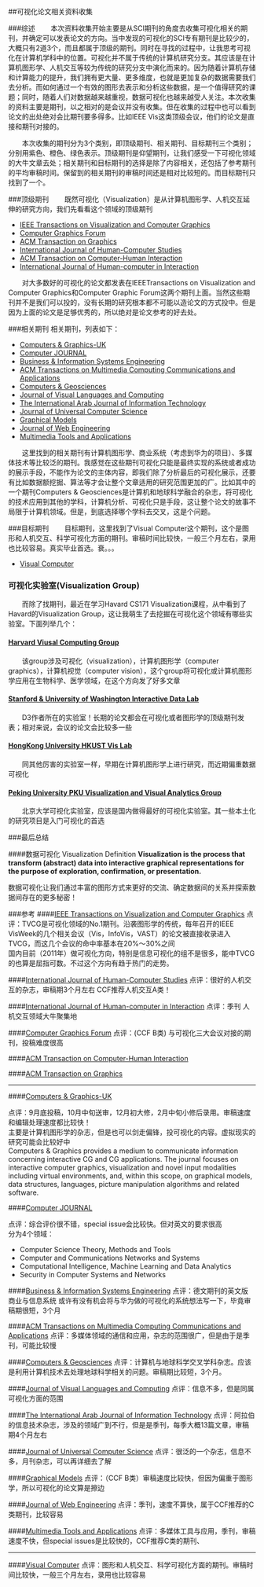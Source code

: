##可视化论文相关资料收集

###综述
&emsp;&emsp;本次资料收集开始主要是从SCI期刊的角度去收集可视化相关的期刊，并确定可以发表论文的方向。当中发现的可视化的SCI专有期刊是比较少的，大概只有2道3个，而且都属于顶级的期刊。同时在寻找的过程中，让我思考可视化在计算机学科中的位置。可视化并不属于传统的计算机研究分支。其应该是在计算机图形学、人机交互等较为传统的研究分支中演化而来的。因为随着计算机存储和计算能力的提升，我们拥有更大量、更多维度，也就是更加复杂的数据需要我们去分析。而如何通过一个有效的图形去表示和分析这些数据，是一个值得研究的课题；同时，随着人们对数据越来越重视，数据可视化也越来越受人关注。本次收集的资料主要是期刊，以之相对的是会议并没有收集。但在收集的过程中也可以看到论文的出处绝对会比期刊要多得多。比如IEEE Vis这类顶级会议，他们的论文是直接和期刊对接的。

&emsp;&emsp;本次收集的期刊分为3个类别，即顶级期刊、相关期刊、目标期刊三个类别；分别用紫色、橙色、绿色表示。顶级期刊是仰望期刊，让我们感受一下可视化领域的大牛文章去处；相关期刊和目标期刊的选择是除了内容相关，还包括了参考期刊的平均审稿时间。保留到的相关期刊的审稿时间还是相对比较短的。而目标期刊只找到了一个。

###顶级期刊
&emsp;&emsp;既然可视化（Visualization）是从计算机图形学、人机交互延伸的研究方向，我们先看看这个领域的顶级期刊

- [IEEE Transactions on Visualization and Computer Graphics](#link1)
- [Computer Graphics Forum](#link4)
- [ACM Transaction on Graphics](#link6)
- [International Journal of Human-Computer Studies](#link2)
- [ACM Transaction on Computer-Human Interaction](#link5)
- [International Journal of Human-computer in Interaction](#link3)

&emsp;&emsp;对大多数好的可视化的论文都发表在IEEETransactions on Visualization and Computer Graphics和Computer Graphic Forum这两个期刊上面。当然这些期刊并不是我们可以投的，没有长期的研究根本都不可能以造论文的方式投中。但是因为上面的论文是足够优秀的，所以绝对是论文参考的好去处。

###相关期刊
相关期刊，列表如下：

- [Computers & Graphics-UK](#link7)
- [Computer JOURNAL](#link8)
- [Business & Information Systems Engineering](#link9)
- [ACM Transactions on Multimedia Computing Communications and Applications](#link10)
- [Computers & Geosciences](#link11)
- [Journal of Visual Languages and Computing](#link12)
- [The International Arab Journal of Information Technology](#link13)
- [Journal of Universal Computer Science](#link14)
- [Graphical Models](#link15)
- [Journal of Web Engineering](#link16)
- [Multimedia Tools and Applications](#link17)

&emsp;&emsp;这里找到的相关期刊有计算机图形学、商业系统（考虑到华为的项目）、多媒体技术等比较泛的期刊。我感觉在这些期刊可视化只能是最终实现的系统或者成功的展示手段，不能作为论文的主体内容，即我们除了分析最后的可视化展示，还要有比如数据额挖掘、算法等才会让整个文章适用的研究范围更加的广。比如其中的一个期刊Computers & Geosciences是计算机和地球科学融合的杂志，将可视化的技术应用到其他的学科，计算机分析、可视化只是手段，这让整个论文的故事不局限于计算机领域。但是，到底选择哪个学科去交叉，这是个问题。

###目标期刊
&emsp;&emsp;目标期刊，这里找到了Visual Computer这个期刊，这个是图形和人机交互、科学可视化方面的期刊。审稿时间比较快，一般三个月左右，录用也比较容易。真实毕业首选。衰。。。

- [Visual Computer](#link18)

### 可视化实验室(Visualization Group)
&emsp;&emsp;而除了找期刊，最近在学习Havard CS171 Visualization课程，从中看到了Havard的Visualization Group，这让我萌生了去挖掘在可视化这个领域有哪些实验室。下面列举几个：
#### [Harvard Viusal Computing Group](http://vcg.seas.harvard.edu/)
&emsp;&emsp;该group涉及可视化（visualization），计算机图形学（computer graphics），计算机视觉（computer vision），这个group将可视化或计算机图形学应用在生物科学、医学领域，在这个方向发了好多文章
#### [Stanford & University of Washington Interactive Data Lab](http://vis.stanford.edu/ )
&emsp;&emsp;D3作者所在的实验室！长期的论文都会在可视化或者图形学的顶级期刊发表；相对来说，会议的论文会比较多一些
#### [HongKong University HKUST Vis Lab](http://vis.cse.ust.hk/)
&emsp;&emsp;同其他厉害的实验室一样，早期在计算机图形学上进行研究，而近期偏重数据可视化
#### [Peking University PKU Visualization and Visual Analytics Group](http://vis.pku.edu.cn/)
&emsp;&emsp;北京大学可视化实验室，应该是国内做得最好的可视化实验室。其一些本土化的研究项目是入门可视化的首选

###最后总结

####数据可视化 Visualization Definition
**Visualization is the process that transform (abstract) data into interactive graphical representations for the purpose of exploration, confirmation, or presentation.**

数据可视化让我们通过丰富的图形方式来更好的交流、确定数据间的关系并探索数据间存在的更多秘密！

###参考
####[](#link1)[IEEE Transactions on Visualization and Computer Graphics](http://emuch.net/bbs/journal.php?view=detail&jid=3442)
点评：TVCG是可视化领域的No.1期刊。沿袭图形学的传统，每年召开的IEEE VisWeek的几个相关会议（Vis，InfoVis，VAST）的论文被直接收录进入TVCG，而这几个会议的命中率基本在20%～30%之间<br/>
国内目前（2011年）做可视化方向，特别是信息可视化的组不是很多，能中TVCG的也算是屈指可数。不过这个方向有趋于热门的走势。 

####[](#link2)[International Journal of Human-Computer Studies](http://emuch.net/bbs/journal.php?view=detail&jid=3784 )
点评：很好的人机交互的杂志，审稿期3个月左右 CCF推荐人机交互A类！

####[](#link3)[International Journal of Human-computer in Interaction](http://emuch.net/bbs/journal.php?view=detail&jid=3783)
点评：季刊 人机交互领域大牛聚集地

####[](#link4)[Computer Graphics Forum](http://onlinelibrary.wiley.com/journal/10.1111/%28ISSN%291467-8659 )
点评：(CCF B类) 与可视化三大会议对接的期刊，投稿难度很高

####[](#link5)[ACM Transaction on Computer-Human Interaction](http://tochi.acm.org/general/)

####[](#link6)[ACM Transaction on Graphics](http://emuch.net/bbs/journal.php?view=detail&jid=32)

---------------------------------------

####[](#link7)[Computers & Graphics-UK](http://emuch.net/bbs/journal.php?view=detail&jid=2019)

点评：9月底投稿，10月中旬送审，12月初大修，2月中旬小修后录用。审稿速度和编辑处理速度都比较快！<br/>
主要是计算机图形学的杂志，但是也可以剑走偏锋，投可视化的内容。虚拟现实的研究可能会比较好中<br/>
Computers & Graphics provides a medium to communicate information concerning interactive CG and CG applications. The journal focuses on interactive computer graphics, visualization and novel input modalities including virtual environments, and, within this scope, on graphical models, data structures, languages, picture manipulation algorithms and related software.

####[](#link8)[Computer JOURNAL](http://emuch.net/bbs/journal.php?view=detail&jid=1997)

点评：综合评价很不错，special issue会比较快。但对英文的要求很高<br/>
分为4个领域：<br/>

- Computer Science Theory, Methods and Tools
- Computer and Communications Networks and Systems
- Computational Intelligence, Machine Learning and Data Analytics
- Security in Computer Systems and Networks

####[](#link9)[Business & Information Systems Engineering](http://www.springer.com/business+%26+management/business+information+systems/journal/12599)
点评：德文期刊的英文版<br/>
商业与信息系统 或许有没有机会将与华为做的可视化的系统想法写一下，毕竟审稿期很短，3个月

####[](#link10)[ACM Transactions on Multimedia Computing Communications and Applications](http://emuch.net/bbs/journal.php?view=detail&jid=38 )
点评：多媒体领域的通信和应用，杂志的范围很广，但是由于是季刊，可能比较慢

####[](#link11)[Computers & Geosciences](http://emuch.net/bbs/journal.php?view=detail&jid=2018)
点评：计算机与地球科学交叉学科杂志。应该是利用计算机技术去处理地球科学相关的问题。审稿期比较短，3个月。

####[](#link12)[Journal of Visual Languages and Computing](http://emuch.net/bbs/journal.php?view=detail&jid=5465)
点评：信息不多，但是同属可视化方面的范围

####[](#link13)[The International Arab Journal of Information Technology](http://emuch.net/bbs/journal.php?view=detail&jid=3641 )
点评：阿拉伯的信息技术杂志，涉及的领域广到不行，但是是季刊，每季大概13篇文章，审稿期4个月左右

####[](#link14)[Journal of Universal Computer Science](http://emuch.net/bbs/journal.php?view=detail&jid=5431)
点评：很泛的一个杂志，信息不多，月刊杂志，可以再详细去了解

####[](#link15)[Graphical Models](http://emuch.net/bbs/journal.php?view=detail&jid=3139 )
点评：（CCF B类）审稿速度比较快，但因为偏重于图形学，所以可视化的论文算是擦边

####[](#link16)[Journal of Web Engineering](http://www.letpub.com.cn/index.php?journalid=5448&page=journalapp&view=detail )
点评：季刊，速度不算快，属于CCF推荐的C类期刊，比较容易

####[](#link17)[Multimedia Tools and Applications](http://emuch.net/bbs/journal.php?view=detail&jid=6040 )
点评：多媒体工具与应用，季刊，审稿速度不快，但special issues是比较快的，CCF推荐C类的期刊、

---------------------------------------

####[](#link18)[](#id1)[Visual Computer](http://emuch.net/bbs/journal.php?view=detail&jid=8110)
点评：图形和人机交互、科学可视化方面的期刊。审稿时间比较快，一般三个月左右，录用也比较容易
